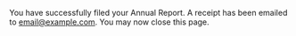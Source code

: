 You have successfully filed your Annual Report.
A receipt has been emailed to email@example.com. You may now close this page.